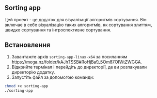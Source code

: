 ## Sorting app

Цей проект - це додаток для візуалізації алгоритмів сортування. Він включає в себе візуалізацію таких алгоритмів, як сортування злиттям, швидке сортування та інтроспективне сортування.

## Встановлення

1. Завантажте архів `sorting-app-linux-x64` за посиланням https://mega.nz/folder/kAJhTSSB#RoHjBa9_5Om87OIWtZWGGA.
2. Відкрийте термінал і перейдіть до директорії, де ви розпакували директорію додатку.
3. Запустіть файл за допомогою команди:

```bash
chmod +x sorting-app
./sorting-app
```
